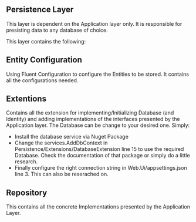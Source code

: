 
## Persistence Layer

This layer is dependent on the Application layer only. It is responsible for presisting data to any database of choice.

This layer contains the following:

## Entity Configuration

Using Fluent Configuration to configure the Entities to be stored. It contains all the configurations needed.

## Extentions

Contains all the extension for implementing/Initializing Database (and Identity) and adding implementations of the interfaces presented by the Application layer.
The Database can be change to your desired one. Simply:

* Install the database service via Nuget Package
* Change the services.AddDbContext<DefaultDataContext> in Persistence/Extensions/DatabaseExtension line 15 to use the required Database. Check the documentation of that package or simply do a little research.
* Finally configure the right connection string in Web.Ui/appsettings.json line 3. This can also be reserached on.

## Repository

This contains all the concrete Implementations presented by the Application Layer.